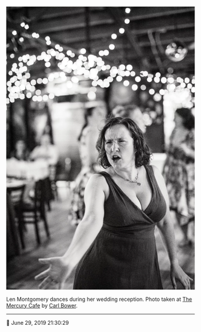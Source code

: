 ![Len Montgomery dances during her wedding reception](assets/f077eb441b7cbef6975893dcb38cd78e.webp)

Len Montgomery dances during her wedding reception. Photo taken at [The Mercury Cafe](http://mercurycafe.com/) by [Carl Bower](http://carlbowerphotos.com/).

- - - -

📅 June 29, 2019 21:30:29
